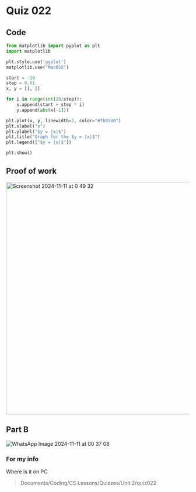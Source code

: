 # Quiz 022

## Code
```.py
from matplotlib import pyplot as plt
import matplotlib

plt.style.use('ggplot')
matplotlib.use("MacOSX")

start = -10
step = 0.01
x, y = [], []

for i in range(int(20/step)):
    x.append(start + step * i)
    y.append(abs(x[-1]))

plt.plot(x, y, linewidth=2, color="#fb8500")
plt.xlabel("x")
plt.ylabel("$y = |x|$")
plt.title("Graph for the $y = |x|$")
plt.legend(["$y = |x|$"])

plt.show()
```

## Proof of work
<img width="635" alt="Screenshot 2024-11-11 at 0 49 32" src="https://github.com/user-attachments/assets/2cf4af97-9536-4275-a1b2-bf3a67c21638">

## Part B
![WhatsApp Image 2024-11-11 at 00 37 08](https://github.com/user-attachments/assets/a173a265-0839-47cd-8010-1af1b2eb137b)

### For my info
Where is it on PC
>Documents/Coding/CS Lessons/Quizzes/Unit 2/quiz022
